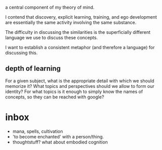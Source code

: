 <!DOCTYPE html>
<html lang="en">
<head>
    <meta charset="UTF-8">
    <title>Learning</title>
</head>
<body>
<div .page-content>
<p>a central component of my theory of mind.</p>
<p>I contend that discovery, explicit learning, training,
and ego development are essentially the same activity involving the same substance.</p>
<p>The difficulty in discussing the similarities is the superficially different language we use to discuss these concepts.</p>
<p>I want to establish a consistent metaphor (and therefore a language) for discussing this.</p>
<h2>depth of learning</h2>
<p>For a given subject, what is the appropriate detail with which we should memorize it?
What topics and perspectives should we allow to form our identity?
For what topics is it enough to simply know the names of concepts, so they can be reached with google?</p>
<h1>inbox</h1>
<ul>
<li>mana, spells, cultivation</li>
<li>'to become enchanted' with a person/thing.</li>
<li>thoughtstuff? what about embodied cognition</li>
</ul></div>

</body>
</html>